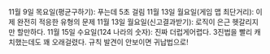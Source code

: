 11월 9일 목요일(평균구하기): 푸는데 5초 걸림
11월 13일 월요일(게임 맵 최단거리): 이제 완전히 적응한 유형의 문제
11월 13일 월요일(신고결과받기): 로직이 은근 헷갈리지만 할만하다.
11월 15일 수요일(124 나라의 숫자): 진짜 더럽게어렵다. 3진법을 빨리 캐치했는데도 꽤 오래걸렸다. 규칙 발견이 안보이면 귀납법으로!
